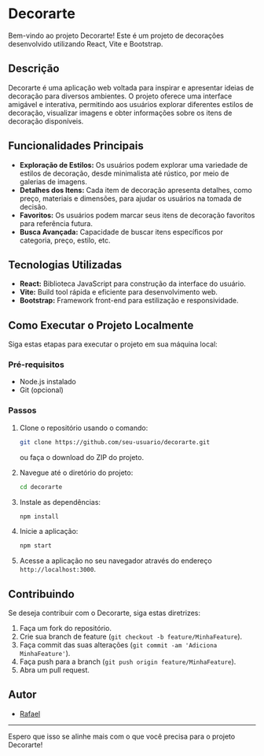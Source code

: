 # Decorarte

Bem-vindo ao projeto Decorarte! Este é um projeto de decorações desenvolvido utilizando React, Vite e Bootstrap.

## Descrição

Decorarte é uma aplicação web voltada para inspirar e apresentar ideias de decoração para diversos ambientes. O projeto oferece uma interface amigável e interativa, permitindo aos usuários explorar diferentes estilos de decoração, visualizar imagens e obter informações sobre os itens de decoração disponíveis.

## Funcionalidades Principais

- **Exploração de Estilos:** Os usuários podem explorar uma variedade de estilos de decoração, desde minimalista até rústico, por meio de galerias de imagens.
- **Detalhes dos Itens:** Cada item de decoração apresenta detalhes, como preço, materiais e dimensões, para ajudar os usuários na tomada de decisão.
- **Favoritos:** Os usuários podem marcar seus itens de decoração favoritos para referência futura.
- **Busca Avançada:** Capacidade de buscar itens específicos por categoria, preço, estilo, etc.

## Tecnologias Utilizadas

- **React:** Biblioteca JavaScript para construção da interface do usuário.
- **Vite:** Build tool rápida e eficiente para desenvolvimento web.
- **Bootstrap:** Framework front-end para estilização e responsividade.

## Como Executar o Projeto Localmente

Siga estas etapas para executar o projeto em sua máquina local:

### Pré-requisitos

- Node.js instalado
- Git (opcional)

### Passos

1. Clone o repositório usando o comando:

   ```bash
   git clone https://github.com/seu-usuario/decorarte.git
   ```

   ou faça o download do ZIP do projeto.

2. Navegue até o diretório do projeto:

   ```bash
   cd decorarte
   ```

3. Instale as dependências:

   ```bash
   npm install
   ```

4. Inicie a aplicação:

   ```bash
   npm start
   ```

5. Acesse a aplicação no seu navegador através do endereço `http://localhost:3000`.

## Contribuindo

Se deseja contribuir com o Decorarte, siga estas diretrizes:

1. Faça um fork do repositório.
2. Crie sua branch de feature (`git checkout -b feature/MinhaFeature`).
3. Faça commit das suas alterações (`git commit -am 'Adiciona MinhaFeature'`).
4. Faça push para a branch (`git push origin feature/MinhaFeature`).
5. Abra um pull request.

## Autor

- [Rafael](https://github.com/rafael)

---

Espero que isso se alinhe mais com o que você precisa para o projeto Decorarte!